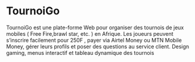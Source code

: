 # TournoiGo
TournoiGo est une plate-forme Web pour organiser des tournois de jeux mobiles ( Free Fire,brawl star, etc. ) en Afrique.  Les joueurs peuvent s’inscrire facilement pour 250F , payer via Airtel Money ou MTN Mobile Money, gérer leurs profils et poser des questions au service client.  Design gaming, menus interactif et tableau dynamique des tournois 
